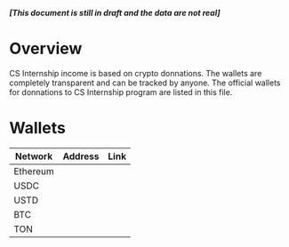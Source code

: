 _**[This document is still in draft and the data are not real]**_

# Overview
CS Internship income is based on crypto donnations. The wallets are completely transparent and can be tracked by anyone. The official wallets for donnations to CS Internship program are listed in this file.

# Wallets
| Network  | Address | Link |
| --       | --      | -- |
| Ethereum |         |
| USDC     |         |
| USTD |
| BTC | 
| TON |